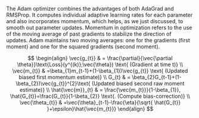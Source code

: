 The Adam optimizer combines the advantages of both AdaGrad and RMSProp. It computes individual adaptive learning rates for each parameter and also incorporates momentum, which helps, as we just discussed, to smooth out parameter updates. Momentum in optimization refers to the use of the moving average of past gradients to stabilize the direction of updates. Adam maintains two moving averages: one for the gradients (first moment) and one for the squared gradients (second moment).

$$
\begin{align}
\vec{g_{t}}  & = \frac{\partial}{\vec{\partial \theta}}\text{Loss}(y^{(k)};\vec{\theta}) \text{  (Gradient at time t)} \\
\vec{m_{t}} & =\beta_{1}m_{t-1}+(1-\beta_{1})\vec{g_{t}} \text{  (Updated biased first momentum estimate)} \\
G_{t}  & = \beta_{2}G_{t-1}+(1-\beta_{2})\vec{g_{t}}^{2}\text{   (Updated biased second raw moment estimate)} \\
\hat{\vec{m}}_{t}  & = \frac{\vec{m_{t}}}{1-\beta_{1}}, \hat{G_{t}}=\frac{G_{t}}{1-\beta_{2}} \text{.    (Compute bias-correction)} \\
\vec{\theta_{t}} & =\vec{\theta}_{t-1}-\frac{\eta}{\sqrt{ \hat{G_{t}} }+\epsilon}\hat{\vec{m_{t}}}
\end{align}
$$
